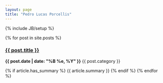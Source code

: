 ```yaml
---
layout: page
title: "Pedro Lucas Porcellis"
---
```

{% include JB/setup %}

{% for post in site.posts %}  

<h3><a href="{{ post.url }}">{{ post.title }}</a></h3>
<p><strong>{{ post.date | date: "%B %e, %Y" }}</strong> {{ post.category }} <a href="http://pedrolucasp.github.com{{ post.url }}"></a></p> 
{% if article.has_summary %}
{{ article.summary }}
{% endif %}  
{% endfor %}  